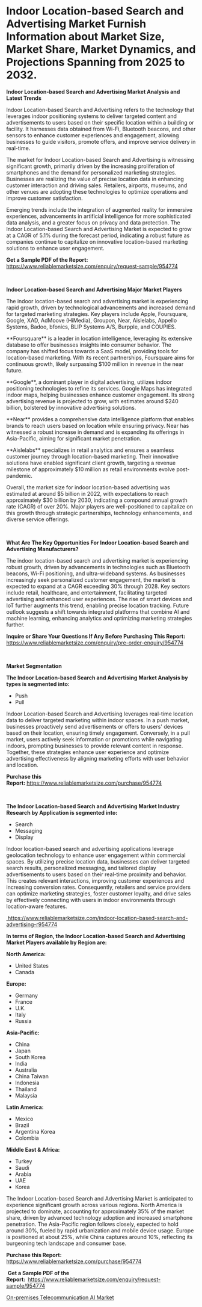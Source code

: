 <p><h1>Indoor Location-based Search and Advertising Market Furnish Information about Market Size, Market Share, Market Dynamics, and Projections Spanning from 2025 to 2032.</h1></p><p><strong>Indoor Location-based Search and Advertising Market Analysis and Latest Trends</strong></p>
<p><p>Indoor Location-based Search and Advertising refers to the technology that leverages indoor positioning systems to deliver targeted content and advertisements to users based on their specific location within a building or facility. It harnesses data obtained from Wi-Fi, Bluetooth beacons, and other sensors to enhance customer experiences and engagement, allowing businesses to guide visitors, promote offers, and improve service delivery in real-time.</p><p>The market for Indoor Location-based Search and Advertising is witnessing significant growth, primarily driven by the increasing proliferation of smartphones and the demand for personalized marketing strategies. Businesses are realizing the value of precise location data in enhancing customer interaction and driving sales. Retailers, airports, museums, and other venues are adopting these technologies to optimize operations and improve customer satisfaction.</p><p>Emerging trends include the integration of augmented reality for immersive experiences, advancements in artificial intelligence for more sophisticated data analysis, and a greater focus on privacy and data protection. The Indoor Location-based Search and Advertising Market is expected to grow at a CAGR of 5.1% during the forecast period, indicating a robust future as companies continue to capitalize on innovative location-based marketing solutions to enhance user engagement.</p></p>
<p><strong>Get a Sample PDF of the Report:&nbsp;</strong> <a href="https://www.reliablemarketsize.com/enquiry/request-sample/954774?utm_campaign=2450&utm_medium=2&utm_source=Github&utm_content=ia&utm_term=05032025&utm_id=indoor-location-based-search-and-advertising">https://www.reliablemarketsize.com/enquiry/request-sample/954774</a></p>
<p>&nbsp;</p>
<p><strong>Indoor Location-based Search and Advertising Major Market Players</strong></p>
<p><p>The indoor location-based search and advertising market is experiencing rapid growth, driven by technological advancements and increased demand for targeted marketing strategies. Key players include Apple, Foursquare, Google, XAD, AdMoove (HiMedia), Groupon, Near, Aislelabs, Appello Systems, Badoo, bfonics, BLIP Systems A/S, Burpple, and COUPIES.</p><p>**Foursquare** is a leader in location intelligence, leveraging its extensive database to offer businesses insights into consumer behavior. The company has shifted focus towards a SaaS model, providing tools for location-based marketing. With its recent partnerships, Foursquare aims for continuous growth, likely surpassing $100 million in revenue in the near future.</p><p>**Google**, a dominant player in digital advertising, utilizes indoor positioning technologies to refine its services. Google Maps has integrated indoor maps, helping businesses enhance customer engagement. Its strong advertising revenue is projected to grow, with estimates around $240 billion, bolstered by innovative advertising solutions.</p><p>**Near** provides a comprehensive data intelligence platform that enables brands to reach users based on location while ensuring privacy. Near has witnessed a robust increase in demand and is expanding its offerings in Asia-Pacific, aiming for significant market penetration.</p><p>**Aislelabs** specializes in retail analytics and ensures a seamless customer journey through location-based marketing. Their innovative solutions have enabled significant client growth, targeting a revenue milestone of approximately $10 million as retail environments evolve post-pandemic.</p><p>Overall, the market size for indoor location-based advertising was estimated at around $5 billion in 2022, with expectations to reach approximately $30 billion by 2030, indicating a compound annual growth rate (CAGR) of over 20%. Major players are well-positioned to capitalize on this growth through strategic partnerships, technology enhancements, and diverse service offerings.</p></p>
<p>&nbsp;</p>
<p><strong>What Are The Key Opportunities For Indoor Location-based Search and Advertising Manufacturers?</strong></p>
<p><p>The indoor location-based search and advertising market is experiencing robust growth, driven by advancements in technologies such as Bluetooth beacons, Wi-Fi positioning, and ultra-wideband systems. As businesses increasingly seek personalized customer engagement, the market is expected to expand at a CAGR exceeding 30% through 2028. Key sectors include retail, healthcare, and entertainment, facilitating targeted advertising and enhanced user experiences. The rise of smart devices and IoT further augments this trend, enabling precise location tracking. Future outlook suggests a shift towards integrated platforms that combine AI and machine learning, enhancing analytics and optimizing marketing strategies further.</p></p>
<p><strong>Inquire or Share Your Questions If Any Before Purchasing This Report:</strong> <a href="https://www.reliablemarketsize.com/enquiry/pre-order-enquiry/954774?utm_campaign=2450&utm_medium=2&utm_source=Github&utm_content=ia&utm_term=05032025&utm_id=indoor-location-based-search-and-advertising">https://www.reliablemarketsize.com/enquiry/pre-order-enquiry/954774</a></p>
<p>&nbsp;</p>
<p><strong>Market Segmentation</strong></p>
<p><strong>The Indoor Location-based Search and Advertising Market Analysis by types is segmented into:</strong></p>
<p><ul><li>Push</li><li>Pull</li></ul></p>
<p><p>Indoor Location-based Search and Advertising leverages real-time location data to deliver targeted marketing within indoor spaces. In a push market, businesses proactively send advertisements or offers to users' devices based on their location, ensuring timely engagement. Conversely, in a pull market, users actively seek information or promotions while navigating indoors, prompting businesses to provide relevant content in response. Together, these strategies enhance user experience and optimize advertising effectiveness by aligning marketing efforts with user behavior and location.</p></p>
<p><strong>Purchase this Report:&nbsp;</strong><a href="https://www.reliablemarketsize.com/purchase/954774?utm_campaign=2450&utm_medium=2&utm_source=Github&utm_content=ia&utm_term=05032025&utm_id=indoor-location-based-search-and-advertising">https://www.reliablemarketsize.com/purchase/954774</a></p>
<p>&nbsp;</p>
<p><strong>The Indoor Location-based Search and Advertising Market Industry Research by Application is segmented into:</strong></p>
<p><ul><li>Search</li><li>Messaging</li><li>Display</li></ul></p>
<p><p>Indoor location-based search and advertising applications leverage geolocation technology to enhance user engagement within commercial spaces. By utilizing precise location data, businesses can deliver targeted search results, personalized messaging, and tailored display advertisements to users based on their real-time proximity and behavior. This creates relevant interactions, improving customer experiences and increasing conversion rates. Consequently, retailers and service providers can optimize marketing strategies, foster customer loyalty, and drive sales by effectively connecting with users in indoor environments through location-aware features.</p></p>
<p><a href="https://www.reliablemarketsize.com/indoor-location-based-search-and-advertising-r954774?utm_campaign=2450&utm_medium=2&utm_source=Github&utm_content=ia&utm_term=05032025&utm_id=indoor-location-based-search-and-advertising">&nbsp;https://www.reliablemarketsize.com/indoor-location-based-search-and-advertising-r954774</a></p>
<p><strong>In terms of Region, the Indoor Location-based Search and Advertising Market Players available by Region are:</strong></p>
<p>
    <p> <strong> North America: </strong>
        <ul>
            <li>United States</li>
            <li>Canada</li>
        </ul>
        </p> 
    <p> <strong> Europe: </strong>
        <ul>
            <li>Germany</li>
            <li>France</li>
            <li>U.K.</li>
            <li>Italy</li>
            <li>Russia</li>
        </ul>
        </p> 
    <p> <strong> Asia-Pacific: </strong>
        <ul>
            <li>China</li>
            <li>Japan</li>
            <li>South Korea</li>
            <li>India</li>
            <li>Australia</li>
            <li>China Taiwan</li>
            <li>Indonesia</li>
            <li>Thailand</li>
            <li>Malaysia</li>
        </ul>
        </p> 
    <p> <strong> Latin America: </strong>
        <ul>
            <li>Mexico</li>
            <li>Brazil</li>
            <li>Argentina Korea</li>
            <li>Colombia</li>
        </ul>
        </p> 
    <p> <strong> Middle East & Africa: </strong>
        <ul>
            <li>Turkey</li>
            <li>Saudi</li>
            <li>Arabia</li>
            <li>UAE</li>
            <li>Korea</li>
        </ul>
    </p>
    </p>
<p><p>The Indoor Location-based Search and Advertising Market is anticipated to experience significant growth across various regions. North America is projected to dominate, accounting for approximately 35% of the market share, driven by advanced technology adoption and increased smartphone penetration. The Asia-Pacific region follows closely, expected to hold around 30%, fueled by rapid urbanization and mobile device usage. Europe is positioned at about 25%, while China captures around 10%, reflecting its burgeoning tech landscape and consumer base.</p></p>
<p><strong>Purchase this Report: </strong><a href="https://www.reliablemarketsize.com/purchase/954774?utm_campaign=2450&utm_medium=2&utm_source=Github&utm_content=ia&utm_term=05032025&utm_id=indoor-location-based-search-and-advertising">https://www.reliablemarketsize.com/purchase/954774</a></p>
<p>&nbsp;<strong>Get a Sample PDF of the Report:&nbsp;&nbsp;</strong><a href="https://www.reliablemarketsize.com/enquiry/request-sample/954774?utm_campaign=2450&utm_medium=2&utm_source=Github&utm_content=ia&utm_term=05032025&utm_id=indoor-location-based-search-and-advertising">https://www.reliablemarketsize.com/enquiry/request-sample/954774</a></p>
<p><strong></strong></p>
<p><p><a href="https://github.com/boitafbg/Market-Research-Report-List-1/blob/main/on-premises-telecommunication-ai-market.md?utm_campaign=2450&utm_medium=2&utm_source=Github&utm_content=ia&utm_term=05032025&utm_id=indoor-location-based-search-and-advertising">On-premises Telecommunication AI Market</a></p></p>